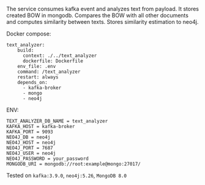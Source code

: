 The service consumes kafka event and analyzes text from payload. It stores created BOW in mongodb. Compares the BOW with all other documents and computes similarity between texts. Stores similarity estimation to neo4j.


Docker compose:
```
text_analyzer:
    build:
      context: ./../text_analyzer
      dockerfile: Dockerfile
    env_file: .env
    command: /text_analyzer
    restart: always
    depends_on:
      - kafka-broker
      - mongo
      - neo4j
```


ENV:
```
TEXT_ANALYZER_DB_NAME = text_analyzer
KAFKA_HOST = kafka-broker
KAFKA_PORT = 9093
NEO4J_DB = neo4j
NEO4J_HOST = neo4j
NEO4J_PORT = 7687
NEO4J_USER = neo4j
NEO4J_PASSWORD = your_password
MONGODB_URI = mongodb://root:example@mongo:27017/
```

Tested on `kafka:3.9.0`, `neo4j:5.26`, `MongoDB 8.0`